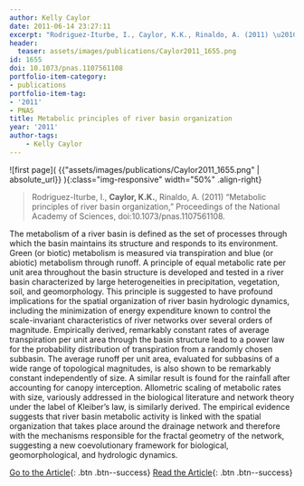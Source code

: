 ```yaml
---
author: Kelly Caylor
date: 2011-06-14 23:27:11
excerpt: "Rodriguez-Iturbe, I., Caylor, K.K., Rinaldo, A. (2011) \u201CMetabolic principles of river basin organization,\u201D Proceedings of the National Academy of Sciences, doi:10.1073/ pnas.1107561108."
header:
  teaser: assets/images/publications/Caylor2011_1655.png
id: 1655
doi: 10.1073/pnas.1107561108
portfolio-item-category:
- publications
portfolio-item-tag:
- '2011'
- PNAS
title: Metabolic principles of river basin organization
year: '2011'
author-tags:
    - Kelly Caylor
---
```


![first page]( {{"assets/images/publications/Caylor2011_1655.png" | absolute_url}} ){:class="img-responsive" width="50%" .align-right}

> Rodriguez-Iturbe, I., **Caylor, K.K.**, Rinaldo, A. (2011) “Metabolic principles of river basin organization,” Proceedings of the National Academy of Sciences, doi:10.1073/pnas.1107561108.


The metabolism of a river basin is defined as the set of processes through which the basin maintains its structure and responds to its environment. Green (or biotic) metabolism is measured via transpiration and blue (or abiotic) metabolism through runoff. A principle of equal metabolic rate per unit area throughout the basin structure is developed and tested in a river basin characterized by large heterogeneities in precipitation, vegetation, soil, and geomorphology. This principle is suggested to have profound implications for the spatial organization of river basin hydrologic dynamics, including the minimization of energy expenditure known to control the scale-invariant characteristics of river networks over several orders of magnitude. Empirically derived, remarkably constant rates of average transpiration per unit area through the basin structure lead to a power law for the probability distribution of transpiration from a randomly chosen subbasin. The average runoff per unit area, evaluated for subbasins of a wide range of topological magnitudes, is also shown to be remarkably constant independently of size. A similar result is found for the rainfall after accounting for canopy interception. Allometric scaling of metabolic rates with size, variously addressed in the biological literature and network theory under the label of Kleiber’s law, is similarly derived. The empirical evidence suggests that river basin metabolic activity is linked with the spatial organization that takes place around the drainage network and therefore with the mechanisms responsible for the fractal geometry of the network, suggesting a new coevolutionary framework for biological, geomorphological, and hydrologic dynamics.


[Go to the Article](http://dx.doi.org/10.1073/pnas.1107561108){: .btn .btn--success} [Read the Article](https://www.dropbox.com/s/gshbtel1zd9ujmm/P%20Natl%20Acad%20Sci%20Usa%202011%20Rodriguez-Iturbe.pdf){: .btn .btn--success}